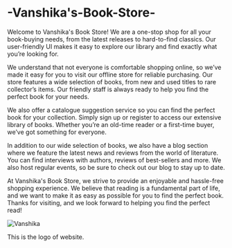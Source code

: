 # -Vanshika's-Book-Store-
Welcome to Vanshika's Book Store! We are a one-stop shop for all your book-buying needs, from the latest releases to hard-to-find classics. Our user-friendly UI makes it easy to explore our library and find exactly what you’re looking for.

We understand that not everyone is comfortable shopping online, so we’ve made it easy for you to visit our offline store for reliable purchasing. Our store features a wide selection of books, from new and used titles to rare collector’s items. Our friendly staff is always ready to help you find the perfect book for your needs.

We also offer a catalogue suggestion service so you can find the perfect book for your collection. Simply sign up or register to access our extensive library of books. Whether you’re an old-time reader or a first-time buyer, we’ve got something for everyone.

In addition to our wide selection of books, we also have a blog section where we feature the latest news and reviews from the world of literature. You can find interviews with authors, reviews of best-sellers and more. We also host regular events, so be sure to check out our blog to stay up to date.

At Vanshika's Book Store, we strive to provide an enjoyable and hassle-free shopping experience. We believe that reading is a fundamental part of life, and we want to make it as easy as possible for you to find the perfect book. Thanks for visiting, and we look forward to helping you find the perfect read!

![Vanshika](https://user-images.githubusercontent.com/90781222/211221956-b2fecc4d-c59a-4de7-ba17-bf0632a2b2d8.png)

This is the logo of website. 
